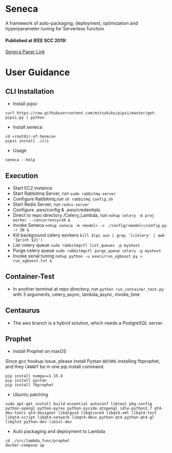 # Seneca
A framework of auto-packaging, deployment, optimization and hyperparameter-tuning for Serverless function

#### Published at IEEE SCC 2019: 

[Seneca Paper Link](https://ieeexplore.ieee.org/document/8814572)

# User Guidance

## CLI Installation

* Install pipsi:
```
curl https://raw.githubusercontent.com/mitsuhiko/pipsi/master/get-pipsi.py | python
```
* Install seneca:
```
cd <rootdir-of-Seneca>
pipsi install ./cli
```
* Usage
```
seneca --help
```

## Execution
- Start EC2 instance
- Start Rabbitmq Server, run ``` sudo rabbitmq-server ```
- Configure Rabbitmq,run ``` sh rabbitmq_config.sh ```
- Start Redis Server, run ``` redis-server ```
- Configure .aws/config & .aws/credentials
- Direct to repo directory /Celery_Lambda, run ```nohup celery -A proj worker --concurrency=10 & ```
- Invoke Seneca ``` nohup seneca -m <model> -c ./config/<model>/config.py -r 30 & ```
- Kill background celery workers ``` kill $(ps aux | grep '[c]elery' | awk '{print $2}') ```
- List celery queue ``` sudo rabbitmqctl list_queues -p myvhost ```
- Purge celery queue ``` sudo rabbitmqctl purge_queue celery -p myvhost ```
- Invoke serial tuning ``` nohup python -u execs/run_xgboost.py > run_xgboost.txt & ```

## Container-Test
- In another terminal at repo directory, run ``` python run_container_test.py ``` with 3 arguments, celery_async, lambda_async, invoke_time

## Centaurus 
- The aws branch is a hybrid solution, which needs a PostgreSQL server


## Prophet

* Install Prophet on masOS

Since gcc hookup issue, please install Pystan ```BEFORE``` installing fbprophet, and they ```CANNOT``` be in one pip install command.

```
pip install numpy==1.15.4
pip install pystan
pip install fbprophet
```
* Ubuntu patching

```
sudo apt-get install build-essential autoconf libtool pkg-config python-opengl python-pyrex python-pyside.qtopengl idle-python2.7 qt4-dev-tools qt4-designer libqtgui4 libqtcore4 libqt4-xml libqt4-test libqt4-script libqt4-network libqt4-dbus python-qt4 python-qt4-gl libgle3 python-dev libssl-dev
```

* Auto packaging and deployment to Lambda
```
cd ./src/lambda_func/prophet
docker-compose up
```